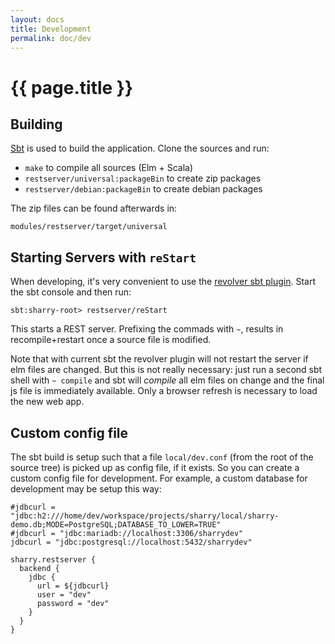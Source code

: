 ```yaml
---
layout: docs
title: Development
permalink: doc/dev
---
```


# {{ page.title }}

## Building

[Sbt](https://scala-sbt.org) is used to build the application. Clone
the sources and run:

- `make` to compile all sources (Elm + Scala)
- `restserver/universal:packageBin` to create zip packages
- `restserver/debian:packageBin` to create debian packages

The zip files can be found afterwards in:

```
modules/restserver/target/universal
```


## Starting Servers with `reStart`

When developing, it's very convenient to use the [revolver sbt
plugin](https://github.com/spray/sbt-revolver). Start the sbt console
and then run:

```
sbt:sharry-root> restserver/reStart
```

This starts a REST server. Prefixing the commads with `~`, results in
recompile+restart once a source file is modified.

Note that with current sbt the revolver plugin will not restart the
server if elm files are changed. But this is not really necessary:
just run a second sbt shell with `~ compile` and sbt will *compile*
all elm files on change and the final js file is immediately
available. Only a browser refresh is necessary to load the new web
app.

## Custom config file

The sbt build is setup such that a file `local/dev.conf` (from the
root of the source tree) is picked up as config file, if it exists. So
you can create a custom config file for development. For example, a
custom database for development may be setup this way:

```
#jdbcurl = "jdbc:h2:///home/dev/workspace/projects/sharry/local/sharry-demo.db;MODE=PostgreSQL;DATABASE_TO_LOWER=TRUE"
#jdbcurl = "jdbc:mariadb://localhost:3306/sharrydev"
jdbcurl = "jdbc:postgresql://localhost:5432/sharrydev"

sharry.restserver {
  backend {
    jdbc {
      url = ${jdbcurl}
      user = "dev"
      password = "dev"
    }
  }
}
```
